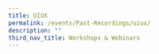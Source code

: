 ```yaml
---
title: UIUX
permalink: /events/Past-Recordings/uiux/
description: ""
third_nav_title: Workshops & Webinars
---
```


